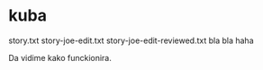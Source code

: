 















# kuba
story.txt
story-joe-edit.txt
story-joe-edit-reviewed.txt
bla bla haha

Da vidime kako funckionira.
